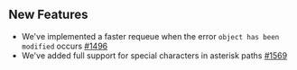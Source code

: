 ## New Features

- We've implemented a faster requeue when the error `object has been modified` occurs [#1496](https://github.com/kyma-project/api-gateway/pull/1496)
- We've added full support for special characters in asterisk paths [#1569](https://github.com/kyma-project/api-gateway/pull/1569)
